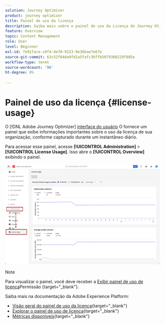 ```yaml
---
solution: Journey Optimizer
product: journey optimizer
title: Painel de uso da licença
description: Saiba mais sobre o painel de uso da Licença do Journey Otimizer
feature: Overview
topic: Content Management
role: User
level: Beginner
exl-id: 7e91face-c8f4-4e70-9123-9e36bae7e67e
source-git-commit: 63c52f04da9fd1a5fafc36ffb5079380229f885e
workflow-type: tm+mt
source-wordcount: '96'
ht-degree: 0%

---
```


# Painel de uso da licença {#license-usage}

O [!DNL Adobe Journey Optimizer] [interface do usuário](../start/user-interface.md) O fornece um painel que exibe informações importantes sobre o uso da licença de sua organização, conforme capturado durante um instantâneo diário.

Para acessar esse painel, acesse **[!UICONTROL Administration]** > **[!UICONTROL License Usage]**. Isso abre o **[!UICONTROL Overview]** exibindo o painel.

![](assets/license-usage-dashboard.png)

>[!NOTE]
>
>Para visualizar o painel, você deve receber a [Exibir painel de uso de licença](https://experienceleague.adobe.com/docs/experience-platform/dashboards/permissions.html?lang=en#available-permissions)Permissão {target=&quot;_blank&quot;}.

Saiba mais na documentação da Adobe Experience Platform:

* [Visão geral do painel de uso da licença](https://experienceleague.adobe.com/docs/experience-platform/dashboards/guides/license-usage.html){target=&quot;_blank&quot;}
* [Explorar o painel de uso de licença](https://experienceleague.adobe.com/docs/experience-platform/dashboards/guides/license-usage.html#exploring-the-license-usage-dashboard){target=&quot;_blank&quot;}
* [Métricas disponíveis](https://experienceleague.adobe.com/docs/experience-platform/dashboards/guides/license-usage.html#available-metrics){target=&quot;_blank&quot;}
